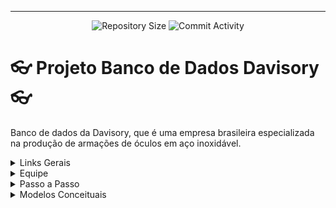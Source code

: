 <hr>
<p align="center">
  <img
    src="https://img.shields.io/github/repo-size/andrecastrom06/BD_Projeto?style=flat"
    alt="Repository Size"
  />
  <img
    src="https://img.shields.io/github/commit-activity/t/andrecastrom06/BD_Projeto?style=flat&logo=github"
    alt="Commit Activity"
  />
</p>

# 👓 Projeto Banco de Dados Davisory 👓

  Banco de dados da Davisory, que é uma empresa brasileira especializada na produção de armações de óculos em aço inoxidável.

<details>

<summary>Links Gerais</summary>

## 🔗 Links 🔗
  - docs: https://docs.google.com/document/d/1sKelIHWcGIeqJN1RK4M5WdEIaBeg2iGqwYvX9Gfq-Y4/edit?usp=sharing
  
</details>

<details>

<summary>Equipe</summary>

## 👤Equipe👤
  - André Castro - alcms@cesar.school 📩
   
  - Caio Lima - clb@cesar.school 📩
   
  - Lucas Sukar - lfsw@cesar.school 📩

</details>

<details>

<summary>Passo a Passo</summary>

## Processo de projeto
  - Caso queira mais detalhes sobre nosso processo descrito em etapas do começo até a finalização do projeto, acesse : https://docs.google.com/document/d/1RaJv51FO-OfHOLRIb1fyvZKLld-sElfNIdHY5CPsPfM/edit?usp=sharing

</details>

<details>

<summary>Modelos Conceituais</summary>

## Modelo Entidade-Relacional
<br>
![Imagem do WhatsApp de 2025-03-25 à(s) 09 24 55_48b273dd](https://github.com/user-attachments/assets/e6114a67-1aa9-4efa-9802-d230f5d30427)
<br>

## Modelo Lógico
<br>
![Imagem do WhatsApp de 2025-03-25 à(s) 09 26 47_f804b0f7](https://github.com/user-attachments/assets/25ebb5cd-f62c-40b2-a9da-92f24438aae6)
<br>

</details>
